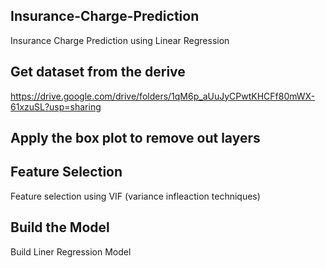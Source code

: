 ## Insurance-Charge-Prediction ##
Insurance Charge Prediction using Linear Regression

## Get dataset from the derive ##
https://drive.google.com/drive/folders/1qM6p_aUuJyCPwtKHCFf80mWX-61xzuSL?usp=sharing

## Apply the box plot to remove out layers ##

## Feature Selection ##
Feature selection using VIF (variance infleaction techniques)

## Build the Model ##
Build Liner Regression Model